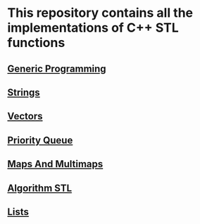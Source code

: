 # This repository contains all the implementations of C++ STL functions

## [Generic Programming](https://github.com/Abhishekparas/STL/tree/master/genericProgrammingInC%2B%2B)

## [Strings](https://github.com/Abhishekparas/STL/tree/master/Strings)

## [Vectors](https://github.com/Abhishekparas/STL/tree/master/vectors)
## [Priority Queue](https://github.com/Abhishekparas/STL/tree/master/priorityQueue)
## [Maps And Multimaps](https://github.com/Abhishekparas/STL/tree/master/MapsAndMultimaps)
## [Algorithm STL](https://github.com/Abhishekparas/STL/tree/master/AlgorithmsSTL)
## [Lists](https://github.com/Abhishekparas/STL/tree/master/Lists)